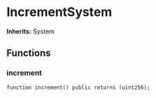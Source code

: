 # IncrementSystem
**Inherits:**
System


## Functions
### increment


```solidity
function increment() public returns (uint256);
```

